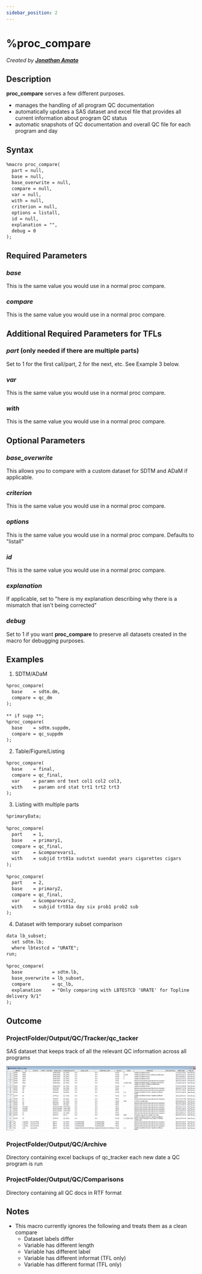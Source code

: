 ```yaml
---
sidebar_position: 2
---
```


# %proc_compare

_Created by [**Jonathan Amato**](mailto:jonathan.amato@emanatebiostats.com?subject=User%20Guide:%20proc_compare)_

## Description

**proc_compare** serves a few different purposes.

- manages the handling of all program QC documentation
- automatically updates a SAS dataset and excel file that provides all current information about program QC status
- automatic snapshots of QC documentation and overall QC file for each program and day

## Syntax

```sas
%macro proc_compare(
  part = null,
  base = null,
  base_overwrite = null,
  compare = null,
  var = null,
  with = null,
  criterion = null,
  options = listall,
  id = null,
  explanation = "",
  debug = 0
);
```

## Required Parameters

### _base_

This is the same value you would use in a normal proc compare.

### _compare_

This is the same value you would use in a normal proc compare.

## Additional Required Parameters for TFLs

### _part_ (only needed if there are multiple parts)

Set to 1 for the first call/part, 2 for the next, etc. See Example 3 below.

### _var_

This is the same value you would use in a normal proc compare.

### _with_

This is the same value you would use in a normal proc compare.

## Optional Parameters

### _base_overwrite_

This allows you to compare with a custom dataset for SDTM and ADaM if applicable.

### _criterion_

This is the same value you would use in a normal proc compare.

### _options_

This is the same value you would use in a normal proc compare. Defaults to "listall"

### _id_

This is the same value you would use in a normal proc compare.

### _explanation_

If applicable, set to "here is my explanation describing why there is a mismatch that isn't being corrected"

### _debug_

Set to 1 if you want **proc_compare** to preserve all datasets created in the macro for debugging purposes.

## Examples

1. SDTM/ADaM

```sas
%proc_compare(
  base    = sdtm.dm,
  compare = qc_dm
);

** if supp **;
%proc_compare(
  base    = sdtm.suppdm,
  compare = qc_suppdm
);
```

2. Table/Figure/Listing

```sas
%proc_compare(
  base    = final,
  compare = qc_final,
  var     = paramn ord text col1 col2 col3,
  with    = paramn ord stat trt1 trt2 trt3
);
```

3. Listing with multiple parts

```sas
%primaryData;

%proc_compare(
  part    = 1,
  base    = primary1,
  compare = qc_final,
  var     = &comparevars1,
  with    = subjid trt01a sudstxt suendat years cigarettes cigars
);

%proc_compare(
  part    = 2,
  base    = primary2,
  compare = qc_final,
  var     = &comparevars2,
  with    = subjid trt01a day six prob1 prob2 sub
);
```

4. Dataset with temporary subset comparison

```sas
data lb_subset;
  set sdtm.lb;
  where lbtestcd = "URATE";
run;

%proc_compare(
  base           = sdtm.lb,
  base_overwrite = lb_subset,
  compare        = qc_lb,
  explanation    = "Only comparing with LBTESTCD 'URATE' for Topline delivery 9/1"
);
```

## Outcome

### ProjectFolder/Output/QC/Tracker/qc_tacker

SAS dataset that keeps track of all the relevant QC information across all programs

![](/img/macros/qc_report.png)

### ProjectFolder/Output/QC/Archive

Directory containing excel backups of qc_tracker each new date a QC program is run

### ProjectFolder/Output/QC/Comparisons

Directory containing all QC docs in RTF format

## Notes

- This macro currently ignores the following and treats them as a clean compare
  - Dataset labels differ
  - Variable has different length
  - Variable has different label
  - Variable has different informat (TFL only)
  - Variable has different format (TFL only)
